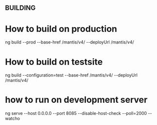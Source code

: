 ## BUILDING

# How to build on production
ng build --prod --base-href /mantis/v4/ --deployUrl /mantis/v4/

# How to build on testsite
ng build --configuration=test --base-href /mantis/v4/ --deployUrl /mantis/v4/

# how to run on development server
ng serve --host 0.0.0.0 --port 8085 --disable-host-check --poll=2000  --watcho
